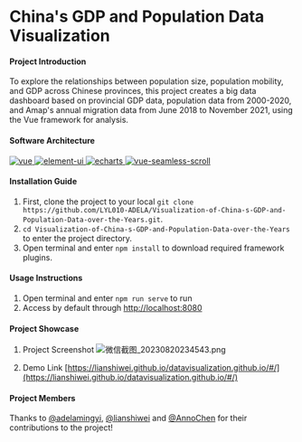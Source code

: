 # China's GDP and Population Data Visualization

#### Project Introduction
To explore the relationships between population size, population mobility, and GDP across Chinese provinces, this project creates a big data dashboard based on provincial GDP data, population data from 2000-2020, and Amap's annual migration data from June 2018 to November 2021, using the Vue framework for analysis.

#### Software Architecture
  <a href="https://github.com/vuejs/vue">
    <img src="https://img.shields.io/badge/vue-2.6.11-brightgreen.svg" alt="vue">
  </a>
  <a href="https://github.com/ElemeFE/element">
    <img src="https://img.shields.io/badge/element--ui-2.15.1-green.svg" alt="element-ui">
  </a>
  <a href="https://github.com/apache/echarts">
    <img src="https://img.shields.io/badge/echarts-5.0.2-blue.svg" alt="echarts">
  </a>
  <a href="https://github.com/chenxuan0000/vue-seamless-scroll">
    <img src="https://img.shields.io/badge/vue--seamless--scroll-1.1.23-yellow.svg" alt="vue-seamless-scroll">
  </a>

#### Installation Guide

1.  First, clone the project to your local `git clone https://github.com/LYL010-ADELA/Visualization-of-China-s-GDP-and-Population-Data-over-the-Years.git`.
2.  `cd Visualization-of-China-s-GDP-and-Population-Data-over-the-Years` to enter the project directory.
3.  Open terminal and enter `npm install` to download required framework plugins.

#### Usage Instructions

1.  Open terminal and enter `npm run serve` to run
2.  Access by default through [http://localhost:8080](http://localhost:8080)

#### Project Showcase

1.  Project Screenshot
![微信截图_20230820234543.png](https://s2.loli.net/2023/08/20/NQYfArdjWkhIpZ1.png)

2.  Demo Link
[https://lianshiwei.github.io/datavisualization.github.io/#/](https://lianshiwei.github.io/datavisualization.github.io/#/)

#### Project Members
Thanks to [@adelamingyi](https://github.com/adelamingyi), [@lianshiwei](https://github.com/lianshiwei) and [@AnnoChen](https://github.com/AnnoChen) for their contributions to the project!

